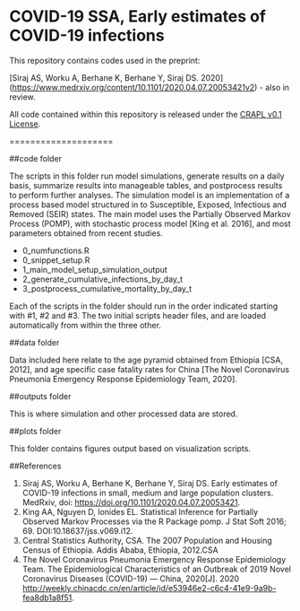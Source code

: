 # COVID-19 SSA, Early estimates of COVID-19 infections

This repository contains codes used in the preprint:

[Siraj AS, Worku A, Berhane K, Berhane Y, Siraj DS. 2020] (https://www.medrxiv.org/content/10.1101/2020.04.07.20053421v2) - also in review.

All code contained within this repository is released under the [CRAPL v0.1 License](http://matt.might.net/articles/crapl/). 

====================

##code folder

The scripts in this folder run model simulations, generate results on a daily basis, summarize results into manageable tables, and postprocess results to perform further analyses. The simulation model is an implementation of a process based model structured in to Susceptible, Exposed, Infectious and Removed (SEIR) states.
The main model uses the Partially Observed Markov Process (POMP), with stochastic process model [King et al. 2016], and most parameters obtained from recent studies. 

* 0_numfunctions.R
* 0_snippet_setup.R
* 1_main_model_setup_simulation_output
* 2_generate_cumulative_infections_by_day_t
* 3_postprocess_cumulative_mortality_by_day_t


Each of the scripts in the folder should run in the order indicated starting with #1, #2 and #3. The two initial scripts header files, and are loaded automatically from within the three other.


##data folder

Data included here relate to the age pyramid obtained from Ethiopia [CSA, 2012], and age specific case fatality rates for China [The Novel Coronavirus Pneumonia Emergency Response Epidemiology Team, 2020].


##outputs folder

This is where simulation and other processed data are stored. 


##plots folder

This folder contains figures output based on visualization scripts.  


##References
1. Siraj AS, Worku A, Berhane K, Berhane Y, Siraj DS. Early estimates of COVID-19 infections in small, medium and large population clusters. MedRxiv, doi: https://doi.org/10.1101/2020.04.07.20053421.
2. King AA, Nguyen D, Ionides EL. Statistical Inference for Partially Observed Markov Processes via the R Package pomp. J Stat Soft 2016; 69. DOI:10.18637/jss.v069.i12. 
3. Central Statistics Authority, CSA. The 2007 Population and Housing Census of Ethiopia. Addis Ababa, Ethiopia, 2012.CSA
4. The Novel Coronavirus Pneumonia Emergency Response Epidemiology Team. The Epidemiological Characteristics of an Outbreak of 2019 Novel Coronavirus Diseases (COVID-19) — China, 2020[J]. 2020 http://weekly.chinacdc.cn/en/article/id/e53946e2-c6c4-41e9-9a9b-fea8db1a8f51.
